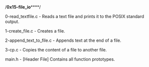 /************************0x15-file_io****************************/

0-read_textfile.c - Reads a text file and prints it to the POSIX standard output.

1-create_file.c - Creates a file.

2-append_text_to_file.c - Appends text at the end of a file.

3-cp.c - Copies the content of a file to another file.

main.h - [Header File] Contains all function prototypes.


